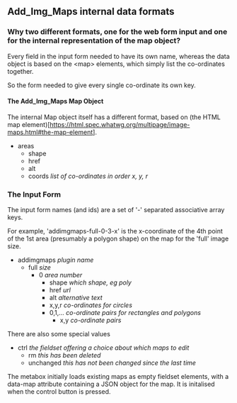 ## Add_Img_Maps internal data formats

### Why two different formats, one for the web form input and one for the internal representation of the map object?

Every field in the input form needed to have its own
name, whereas the data object is based on the &lt;map&gt; elements, which simply list the co-ordinates together.

So the form needed to give every single co-ordinate its own key.

#### The Add_Img_Maps Map Object

The internal Map object itself has a different format, based on (the HTML map element)[https://html.spec.whatwg.org/multipage/image-maps.html#the-map-element].

* areas
  * shape
  * href
  * alt
  * coords *list of co-ordinates in order x, y, r*
  
### The Input Form

The input form names (and ids) are a set of '-' separated associative array keys.

For example, 'addimgmaps-full-0-3-x' is the x-coordinate of the 4th point of
the 1st area (presumably a polygon shape) on the map for the 'full' image size.

* addimgmaps *plugin name*
  * full *size*
    * 0 *area number*
	  * shape *which shape, eg poly*
	  * href *url*
	  * alt *alternative text*
	  * x,y,r *co-ordinates for circles*
	  * 0,1,... *co-ordinate pairs for rectangles and polygons*
	    * x,y *co-ordinate pairs*

There are also some special values

  * ctrl *the fieldset offering a choice about which maps to edit*
    * rm *this has been deleted*
	* unchanged *this has not been changed since the last time*
	
The metabox initially loads existing maps as empty fieldset elements, with
a data-map attribute containing a JSON object for the map. It is initalised
when the control button is pressed.